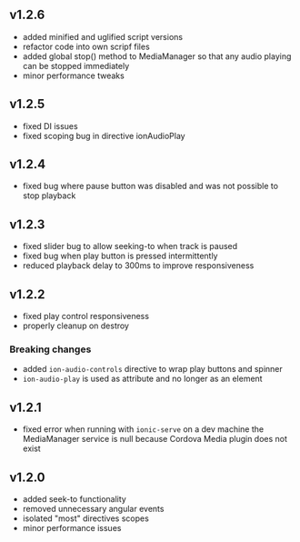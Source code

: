 ## v1.2.6

- added minified and uglified script versions
- refactor code into own scripf files
- added global stop() method to MediaManager so that any audio playing can be stopped immediately
- minor performance tweaks

## v1.2.5
- fixed DI issues
- fixed scoping bug in directive ionAudioPlay

## v1.2.4

- fixed bug where pause button was disabled and was not possible to stop playback

## v1.2.3

- fixed slider bug to allow seeking-to when track is paused
- fixed bug when play button is pressed intermittently
- reduced playback delay to 300ms to improve responsiveness

## v1.2.2

- fixed play control responsiveness
- properly cleanup on destroy

### Breaking changes
- added `ion-audio-controls` directive to wrap play buttons and spinner
- `ion-audio-play` is used as attribute and no longer as an element

## v1.2.1

- fixed error when running with `ionic-serve` on a dev machine the MediaManager service is null because
Cordova Media plugin does not exist

## v1.2.0

- added seek-to functionality
- removed unnecessary angular events
- isolated "most" directives scopes
- minor performance issues